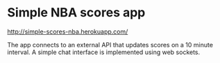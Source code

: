 # Simple NBA scores app
http://simple-scores-nba.herokuapp.com/

The app connects to an external API that updates scores on a 10 minute interval.  A simple chat interface is implemented using web sockets.
